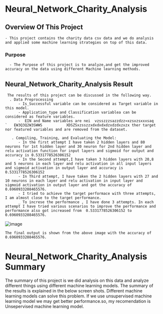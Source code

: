 # Neural_Network_Charity_Analysis


## Overview Of This Project
    - This project contains the charity data csv data and we do analysis and applied some machine learning strategies on top of this data.
### Purpose 
      - The Purpose of this project is to analyze,and get the improved accuracy on the data using different Machine learning methods.
##  Neural_Network_Charity_Analysis Result
     The results of this project can be discussed in the following way.
      . Data Preprocessing
          - Is_Successful variable can be considered as Target variable in this model.
          - Application_type and Classification variablea can be considered as feature variables.
          -  EIN and Name variables are nei  vzsszzzsazzdzz≈xzsxzsxxxsaq		`	EW3Q3Q2W3SWWS			XDSZSxzsszzxdxdxdxdzxdzdxzxzx ther target nor featured variables and are removed from the dataset.

       . Compiling, Training, and Evaluating the Model:
          - In the first attempt I have taken 2 hidden layers and 80 neurons for 1st hidden layer and 30 neuron for 2nd hidden layer and relu activation function for input layers and sigmoid for output and accuracy is 0.5331778526306152
          - In the Second attempt,I have taken 3 hidden layers with 20,8 and 5 neurons in each layer and relu activation in all input layers and sigmoid activation in output layer and accuracy is 0.5331778526306152
          - In Third attempt, I have taken the 2 hidden layers with 27 and 10 neurons in each layer and relu activation in input layer and sigmoid activation in output layer and got the accuracy of 0.6960933208465576.
          - I tried to achieve the target performace with three attempts, I am almost close to the target performance.
          _ To increse the performance , I have done 3 attempts. In each attempt I have tried various scenarios to improve the performance and performance also got increased from  0.5331778526306152 to 0.6960933208465576.
          
   ![image](https://user-images.githubusercontent.com/86328230/140879439-653a7402-9539-45b4-898c-5593687b4f51.png)
    
    The final output is shown from the above image with the accuracy of 0.6960933208465576.


# Neural_Network_Charity_Analysis Summary
  The summary of this project is we did analysis on this  data and analyze  different things using different machine learning models.
  The summary of the results is explained in the below screen shots.
  Different machine learning models can solve this problem. If we use unsupervised machine learning model we may get better performance.so, my recomendation is Unsepervised machine learning model.
  
      

